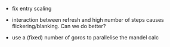 - fix entry scaling

- interaction between refresh and high number of steps causes
  flickering/blanking. Can we do better?

- use a (fixed) number of goros to parallelise the mandel calc
